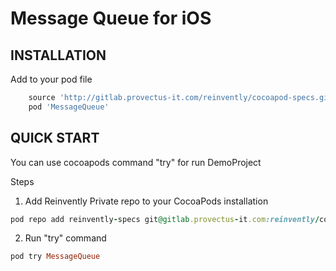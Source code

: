 Message Queue for iOS
=============================

INSTALLATION
------------

Add to your pod file 

```ruby
    source 'http://gitlab.provectus-it.com/reinvently/cocoapod-specs.git'
    pod 'MessageQueue'
```

QUICK START
-----------

You can use cocoapods command "try" for run DemoProject

Steps

1. Add Reinvently Private repo to your CocoaPods installation
```ruby
pod repo add reinvently-specs git@gitlab.provectus-it.com:reinvently/cocoapod-specs.git
```
2. Run "try" command
```ruby
pod try MessageQueue
```